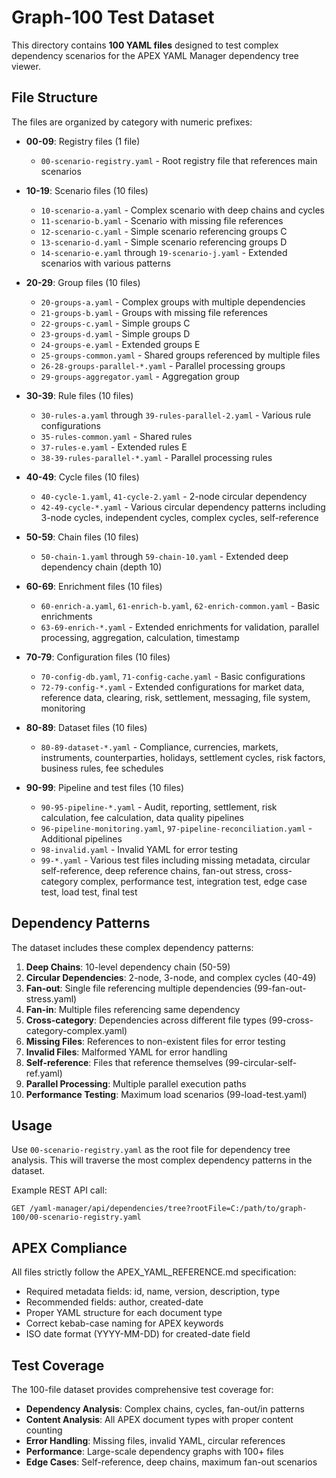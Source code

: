 # Graph-100 Test Dataset

This directory contains **100 YAML files** designed to test complex dependency scenarios for the APEX YAML Manager dependency tree viewer.

## File Structure

The files are organized by category with numeric prefixes:

- **00-09**: Registry files (1 file)
  - `00-scenario-registry.yaml` - Root registry file that references main scenarios

- **10-19**: Scenario files (10 files)
  - `10-scenario-a.yaml` - Complex scenario with deep chains and cycles
  - `11-scenario-b.yaml` - Scenario with missing file references
  - `12-scenario-c.yaml` - Simple scenario referencing groups C
  - `13-scenario-d.yaml` - Simple scenario referencing groups D
  - `14-scenario-e.yaml` through `19-scenario-j.yaml` - Extended scenarios with various patterns

- **20-29**: Group files (10 files)
  - `20-groups-a.yaml` - Complex groups with multiple dependencies
  - `21-groups-b.yaml` - Groups with missing file references
  - `22-groups-c.yaml` - Simple groups C
  - `23-groups-d.yaml` - Simple groups D
  - `24-groups-e.yaml` - Extended groups E
  - `25-groups-common.yaml` - Shared groups referenced by multiple files
  - `26-28-groups-parallel-*.yaml` - Parallel processing groups
  - `29-groups-aggregator.yaml` - Aggregation group

- **30-39**: Rule files (10 files)
  - `30-rules-a.yaml` through `39-rules-parallel-2.yaml` - Various rule configurations
  - `35-rules-common.yaml` - Shared rules
  - `37-rules-e.yaml` - Extended rules E
  - `38-39-rules-parallel-*.yaml` - Parallel processing rules

- **40-49**: Cycle files (10 files)
  - `40-cycle-1.yaml`, `41-cycle-2.yaml` - 2-node circular dependency
  - `42-49-cycle-*.yaml` - Various circular dependency patterns including 3-node cycles, independent cycles, complex cycles, self-reference

- **50-59**: Chain files (10 files)
  - `50-chain-1.yaml` through `59-chain-10.yaml` - Extended deep dependency chain (depth 10)

- **60-69**: Enrichment files (10 files)
  - `60-enrich-a.yaml`, `61-enrich-b.yaml`, `62-enrich-common.yaml` - Basic enrichments
  - `63-69-enrich-*.yaml` - Extended enrichments for validation, parallel processing, aggregation, calculation, timestamp

- **70-79**: Configuration files (10 files)
  - `70-config-db.yaml`, `71-config-cache.yaml` - Basic configurations
  - `72-79-config-*.yaml` - Extended configurations for market data, reference data, clearing, risk, settlement, messaging, file system, monitoring

- **80-89**: Dataset files (10 files)
  - `80-89-dataset-*.yaml` - Compliance, currencies, markets, instruments, counterparties, holidays, settlement cycles, risk factors, business rules, fee schedules

- **90-99**: Pipeline and test files (10 files)
  - `90-95-pipeline-*.yaml` - Audit, reporting, settlement, risk calculation, fee calculation, data quality pipelines
  - `96-pipeline-monitoring.yaml`, `97-pipeline-reconciliation.yaml` - Additional pipelines
  - `98-invalid.yaml` - Invalid YAML for error testing
  - `99-*.yaml` - Various test files including missing metadata, circular self-reference, deep reference chains, fan-out stress, cross-category complex, performance test, integration test, edge case test, load test, final test

## Dependency Patterns

The dataset includes these complex dependency patterns:

1. **Deep Chains**: 10-level dependency chain (50-59)
2. **Circular Dependencies**: 2-node, 3-node, and complex cycles (40-49)
3. **Fan-out**: Single file referencing multiple dependencies (99-fan-out-stress.yaml)
4. **Fan-in**: Multiple files referencing same dependency
5. **Cross-category**: Dependencies across different file types (99-cross-category-complex.yaml)
6. **Missing Files**: References to non-existent files for error testing
7. **Invalid Files**: Malformed YAML for error handling
8. **Self-reference**: Files that reference themselves (99-circular-self-ref.yaml)
9. **Parallel Processing**: Multiple parallel execution paths
10. **Performance Testing**: Maximum load scenarios (99-load-test.yaml)

## Usage

Use `00-scenario-registry.yaml` as the root file for dependency tree analysis. This will traverse the most complex dependency patterns in the dataset.

Example REST API call:
```
GET /yaml-manager/api/dependencies/tree?rootFile=C:/path/to/graph-100/00-scenario-registry.yaml
```

## APEX Compliance

All files strictly follow the APEX_YAML_REFERENCE.md specification:
- Required metadata fields: id, name, version, description, type
- Recommended fields: author, created-date
- Proper YAML structure for each document type
- Correct kebab-case naming for APEX keywords
- ISO date format (YYYY-MM-DD) for created-date field

## Test Coverage

The 100-file dataset provides comprehensive test coverage for:
- **Dependency Analysis**: Complex chains, cycles, fan-out/in patterns
- **Content Analysis**: All APEX document types with proper content counting
- **Error Handling**: Missing files, invalid YAML, circular references
- **Performance**: Large-scale dependency graphs with 100+ files
- **Edge Cases**: Self-reference, deep chains, maximum fan-out scenarios

